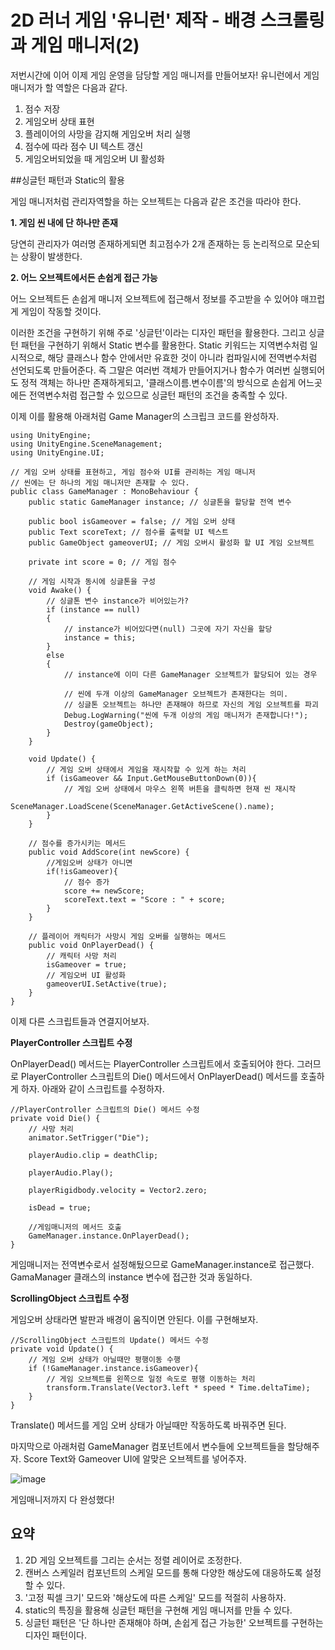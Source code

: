 # 2D 러너 게임 '유니런' 제작 - 배경 스크롤링과 게임 매니저(2)

저번시간에 이어 이제 게임 운영을 담당할 게임 매니저를 만들어보자! 유니런에서 게임매니저가 할 역할은 다음과 같다.

1. 점수 저장
2. 게임오버 상태 표현
3. 플레이어의 사망을 감지해 게임오버 처리 실행
4. 점수에 따라 점수 UI 텍스트 갱신
5. 게임오버되었을 때 게임오버 UI 활성화

##싱글턴 패턴과 Static의 활용

게임 매니저처럼 관리자역할을 하는 오브젝트는 다음과 같은 조건을 따라야 한다.

**1. 게임 씬 내에 단 하나만 존재**

당연히 관리자가 여러명 존재하게되면 최고점수가 2개 존재하는 등 논리적으로 모순되는 상황이 발생한다. 
	
**2. 어느 오브젝트에서든 손쉽게 접근 가능**

어느 오브젝트든 손쉽게 매니저 오브젝트에 접근해서 정보를 주고받을 수 있어야 매끄럽게 게임이 작동할 것이다.
	
이러한 조건을 구현하기 위해 주로 '싱글턴'이라는 디자인 패턴을 활용한다. 그리고 싱글턴 패턴을 구현하기 위해서 Static 변수를 활용한다. Static 키워드는 지역변수처럼 일시적으로, 해당 클래스나 함수 안에서만 유효한 것이 아니라 컴파일시에 전역변수처럼 선언되도록 만들어준다. 즉 그말은 여러번 객체가 만들어지거나 함수가 여러번 실행되어도 정적 객체는 하나만 존재하게되고, '클래스이름.변수이름'의 방식으로 손쉽게 어느곳에든 전역변수처럼 접근할 수 있으므로 싱글턴 패턴의 조건을 충족할 수 있다.

이제 이를 활용해 아래처럼 Game Manager의 스크립크 코드를 완성하자.

```
using UnityEngine;
using UnityEngine.SceneManagement;
using UnityEngine.UI;

// 게임 오버 상태를 표현하고, 게임 점수와 UI를 관리하는 게임 매니저
// 씬에는 단 하나의 게임 매니저만 존재할 수 있다.
public class GameManager : MonoBehaviour {
    public static GameManager instance; // 싱글톤을 할당할 전역 변수

    public bool isGameover = false; // 게임 오버 상태
    public Text scoreText; // 점수를 출력할 UI 텍스트
    public GameObject gameoverUI; // 게임 오버시 활성화 할 UI 게임 오브젝트

    private int score = 0; // 게임 점수

    // 게임 시작과 동시에 싱글톤을 구성
    void Awake() {
        // 싱글톤 변수 instance가 비어있는가?
        if (instance == null)
        {
            // instance가 비어있다면(null) 그곳에 자기 자신을 할당
            instance = this;
        }
        else
        {
            // instance에 이미 다른 GameManager 오브젝트가 할당되어 있는 경우

            // 씬에 두개 이상의 GameManager 오브젝트가 존재한다는 의미.
            // 싱글톤 오브젝트는 하나만 존재해야 하므로 자신의 게임 오브젝트를 파괴
            Debug.LogWarning("씬에 두개 이상의 게임 매니저가 존재합니다!");
            Destroy(gameObject);
        }
    }

    void Update() {
        // 게임 오버 상태에서 게임을 재시작할 수 있게 하는 처리
        if (isGameover && Input.GetMouseButtonDown(0)){
            // 게임 오버 상태에서 마우스 왼쪽 버튼을 클릭하면 현재 씬 재시작
            SceneManager.LoadScene(SceneManager.GetActiveScene().name);
        }
    }

    // 점수를 증가시키는 메서드
    public void AddScore(int newScore) {
        //게임오버 상태가 아니면
        if(!isGameover){
            // 점수 증가
            score += newScore;
            scoreText.text = "Score : " + score;
        }
    }

    // 플레이어 캐릭터가 사망시 게임 오버를 실행하는 메서드
    public void OnPlayerDead() {
        // 캐릭터 사망 처리
        isGameover = true;
        // 게임오버 UI 활성화
        gameoverUI.SetActive(true);
    }
}
```

이제 다른 스크립트들과 연결지어보자. 

**PlayerController 스크립트 수정**

OnPlayerDead() 메서드는 PlayerController 스크립트에서 호출되어야 한다. 그러므로 PlayerController 스크립트의 Die() 메서드에서 OnPlayerDead() 메서드를 호출하게 하자. 아래와 같이 스크립트를 수정하자.

```
//PlayerController 스크립트의 Die() 메서드 수정
private void Die() {
    // 사망 처리
    animator.SetTrigger("Die");

    playerAudio.clip = deathClip;

    playerAudio.Play();

    playerRigidbody.velocity = Vector2.zero;

    isDead = true;
    
    //게임매니저의 메서드 호출
    GameManager.instance.OnPlayerDead();
}
```

게임매니저는 전역변수로서 설정해뒀으므로 GameManager.instance로 접근했다. 
GamaManager 클래스의 instance 변수에 접근한 것과 동일하다.

**ScrollingObject 스크립트 수정**

게임오버 상태라면 발판과 배경이 움직이면 안된다. 이를 구현해보자. 

```
//ScrollingObject 스크립트의 Update() 메서드 수정
private void Update() {
    // 게임 오버 상태가 아닐때만 평행이동 수행
    if (!GameManager.instance.isGameover){
        // 게임 오브젝트를 왼쪽으로 일정 속도로 평행 이동하는 처리
        transform.Translate(Vector3.left * speed * Time.deltaTime);
    }
}
```

Translate() 메서드를 게임 오버 상태가 아닐때만 작동하도록 바꿔주면 된다.

마지막으로 아래처럼 GameManager 컴포넌트에서 변수들에 오브젝트들을 할당해주자. Score Text와 Gameover UI에 알맞은 오브젝트를 넣어주자.

![image](https://user-images.githubusercontent.com/68016394/161978811-62a7996d-974a-48af-9ce5-c2dca100081c.png)

게임매니저까지 다 완성했다! 

## 요약

1. 2D 게임 오브젝트를 그리는 순서는 정렬 레이어로 조정한다.
2. 캔버스 스케일러 컴포넌트의 스케일 모드를 통해 다양한 해상도에 대응하도록 설정할 수 있다.
3. '고정 픽셀 크기' 모드와 '해상도에 따른 스케일' 모드를 적절히 사용하자.
4. static의 특징을 활용해 싱글턴 패턴을 구현해 게임 매니저를 만들 수 있다. 
5. 싱글턴 패턴은 '단 하나만 존재해야 하며, 손쉽게 접근 가능한' 오브젝트를 구현하는 디자인 패턴이다.

 
	